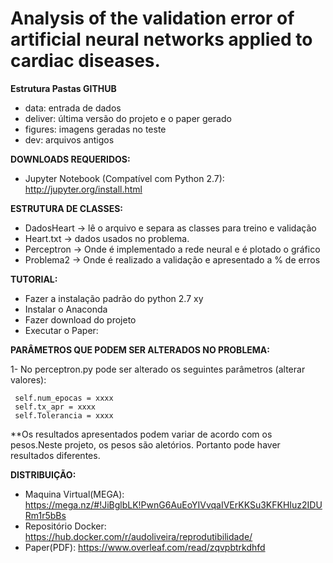 # Analysis of the validation error of artificial neural networks applied to cardiac diseases.

<b>Estrutura Pastas GITHUB</b>
- data: entrada de dados 
- deliver: última versão do projeto  e o paper gerado
- figures: imagens geradas no teste
- dev: arquivos antigos

<b>DOWNLOADS REQUERIDOS:</b>

- Jupyter Notebook (Compatível com Python 2.7): http://jupyter.org/install.html

<b>ESTRUTURA DE CLASSES:</b>
- DadosHeart -> lê o arquivo e separa as classes para treino e validação
- Heart.txt  -> dados usados no problema.
- Perceptron -> Onde é implementado a rede neural e é plotado o gráfico
- Problema2  -> Onde é realizado a validação e apresentado a % de erros 

<b>TUTORIAL:</b>
  - Fazer a instalação padrão do python 2.7 xy
  - Instalar o Anaconda
  - Fazer download do projeto
  - Executar o Paper:

<b>PARÂMETROS QUE PODEM SER ALTERADOS NO PROBLEMA:</b>

1- No perceptron.py pode ser alterado os seguintes parâmetros (alterar valores):

     self.num_epocas = xxxx
     self.tx_apr = xxxx
     self.Tolerancia = xxxx
 **Os resultados apresentados podem variar de acordo com os pesos.Neste projeto, os pesos são aletórios. 
 Portanto pode haver resultados diferentes.
 

<b>DISTRIBUIÇÃO:</b>

- Maquina Virtual(MEGA): https://mega.nz/#!JiBglbLK!PwnG6AuEoYIVvqaIVErKKSu3KFKHIuz2IDURm1r5bBs
- Repositório Docker: https://hub.docker.com/r/audoliveira/reprodutibilidade/
- Paper(PDF): https://www.overleaf.com/read/zqvpbtrkdhfd
